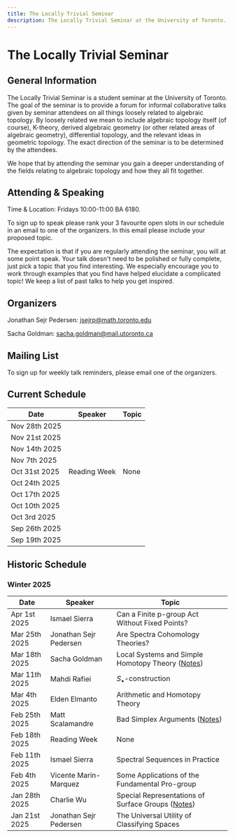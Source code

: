 ```yaml
---
title: The Locally Trivial Seminar
description: The Locally Trivial Seminar at the University of Toronto.
---
```


# The Locally Trivial Seminar #

## General Information ##

The Locally Trivial Seminar is a student seminar at the University of Toronto. The goal of the seminar is to provide a forum for informal collaborative talks given by seminar attendees on all things loosely related to algebraic topology. By loosely related we mean to include algebraic topology itself (of course), K-theory, derived algebraic geometry (or other related areas of algebraic geometry), differential topology, and the relevant ideas in geometric topology. The exact direction of the seminar is to be determined by the attendees.

We hope that by attending the seminar you gain a deeper understanding of the fields relating to algebraic topology and how they all fit together.

## Attending & Speaking ##

Time & Location: Fridays 10:00-11:00 BA 6180.

To sign up to speak please rank your 3 favourite open slots in our schedule in an email to one of the organizers. In this email please include your proposed topic.

The expectation is that if you are regularly attending the seminar, you will at some point speak. Your talk doesn't need to be polished or fully complete, just pick a topic that you find interesting. We especially encourage you to work through examples that you find have helped elucidate a complicated topic! We keep a list of past talks to help you get inspired.

<!--
- Why does K-theory appear in differential topology
- What is the $S_\bullet$ consturction and why is it useful
- Who cares about higher concordances in $\infty$-cateogry theory
- My first non-trivial spectral sequence computation
- Quotients in higher algebra versus ordinary algebra
- What are the terms in the surgery exact sequence
- What is the Spivak normal fibration and why is it reducible for manifolds
- Why you should derive your algebraic geometry
- What is a factorization algebra
- Classifying spaces in topology and algebraic geometry
- Modern simple homotopy theory
-->

## Organizers ##

Jonathan Sejr Pedersen: [jsejrp@math.toronto.edu](mailto:jsejrp@math.toronto.edu)

Sacha Goldman: [sacha.goldman@mail.utoronto.ca](mailto:sacha.goldman@mail.utoronto.ca)

## Mailing List ##

To sign up for weekly talk reminders, please email one of the organizers.

## Current Schedule ##

| Date | Speaker | Topic |
| - | - | - |
| Nov 28th 2025 | | |
| Nov 21st 2025 | | |
| Nov 14th 2025 | | |
| Nov 7th 2025 | | |
| Oct 31st 2025 | Reading Week | None |
| Oct 24th 2025 | | |
| Oct 17th 2025 | | |
| Oct 10th 2025 | | |
| Oct 3rd 2025 | | |
| Sep 26th 2025 | | |
| Sep 19th 2025 | | |

## Historic Schedule ##

### Winter 2025 ###

| Date | Speaker | Topic |
| - | - | - |
| Apr 1st 2025 | Ismael Sierra | Can a Finite p-group Act Without Fixed Points? |
| Mar 25th 2025 | Jonathan Sejr Pedersen | Are Spectra Cohomology Theories? |
| Mar 18th 2025 | Sacha Goldman | Local Systems and Simple Homotopy Theory ([Notes](https://locallytrivialseminar.github.io/Notes/18-03-2025-Notes.pdf)) |
| Mar 11th 2025 | Mahdi Rafiei | $S_\bullet$-construction |
| Mar 4th 2025 | Elden Elmanto | Arithmetic and Homotopy Theory  |
| Feb 25th 2025 | Matt Scalamandre | Bad Simplex Arguments ([Notes](https://locallytrivialseminar.github.io/Notes/25-02-2025-Notes.pdf)) |
| Feb 18th 2025 | Reading Week | None |
| Feb 11th 2025 | Ismael Sierra | Spectral Sequences in Practice |
| Feb 4th 2025 | Vicente Marin-Marquez | Some Applications of the Fundamental Pro-group |
| Jan 28th 2025 | Charlie Wu | Special Representations of Surface Groups ([Notes](https://locallytrivialseminar.github.io/Notes/28-01-2025-Notes.pdf)) |
| Jan 21st 2025 | Jonathan Sejr Pedersen | The Universal Utility of Classifying Spaces |


